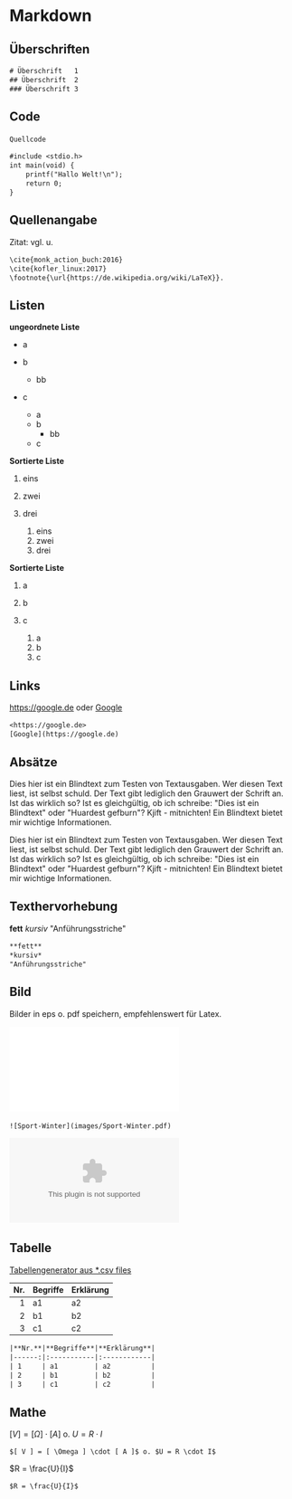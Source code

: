 Markdown
========

<!--update: 1-Apr-20-->
Überschriften
-------------

    # Überschrift   1
    ## Überschrift  2
    ### Überschrift 3

Code
----

`Quellcode`

    #include <stdio.h>
    int main(void) {
        printf("Hallo Welt!\n");
        return 0;
    }

Quellenangabe
-------------

Zitat: vgl. u.

    \cite{monk_action_buch:2016}  
    \cite{kofler_linux:2017} 
    \footnote{\url{https://de.wikipedia.org/wiki/LaTeX}}.  

Listen
------

**ungeordnete Liste**

-   a
-   b
    -   bb
-   c

    -   a
    -   b
        -   bb
    -   c

**Sortierte Liste**

1.  eins
2.  zwei
3.  drei

    1.  eins
    2.  zwei
    3.  drei

**Sortierte Liste**

1.  a
2.  b
3.  c

    1.  a
    2.  b
    3.  c

Links
-----

<https://google.de> oder [Google](https://google.de)

    <https://google.de> 
    [Google](https://google.de)

Absätze
-------

Dies hier ist ein Blindtext zum Testen von Textausgaben. Wer diesen Text
liest, ist selbst schuld. Der Text gibt lediglich den Grauwert der
Schrift an. Ist das wirklich so? Ist es gleichgültig, ob ich schreibe:
"Dies ist ein Blindtext" oder "Huardest gefburn"? Kjift - mitnichten!
Ein Blindtext bietet mir wichtige Informationen.

Dies hier ist ein Blindtext zum Testen von Textausgaben. Wer diesen Text
liest, ist selbst schuld. Der Text gibt lediglich den Grauwert der
Schrift an. Ist das wirklich so? Ist es gleichgültig, ob ich schreibe:
"Dies ist ein Blindtext" oder "Huardest gefburn"? Kjift - mitnichten!
Ein Blindtext bietet mir wichtige Informationen.

Texthervorhebung
----------------

**fett** *kursiv* "Anführungsstriche"

    **fett** 
    *kursiv* 
    "Anführungsstriche" 

Bild
----

Bilder in eps o. pdf speichern, empfehlenswert für Latex.

![Sport-Winter: pdf -> svg sonst webp](images/Sport-Winter.pdf)

    ![Sport-Winter](images/Sport-Winter.pdf)

![Logo: eps -> svg sonst webp](images/logo.eps)


Tabelle
-------

[Tabellengenerator aus *.csv files](https://www.tablesgenerator.com/markdown_tables)

|  **Nr.**| **Begriffe** | **Erklärung** |
|--------:|:-------------|:--------------|
|        1| a1           | a2            |
|        2| b1           | b2            |
|        3| c1           | c2            |

    |**Nr.**|**Begriffe**|**Erklärung**|
    |------:|:-----------|:------------|
    | 1     | a1         | a2          |
    | 2     | b1         | b2          |
    | 3     | c1         | c2          |

Mathe
-----

$[ V ] = [ \Omega ] \cdot [ A ]$ o. $U = R \cdot I$ 

    $[ V ] = [ \Omega ] \cdot [ A ]$ o. $U = R \cdot I$ 


$R = \frac{U}{I}$

    $R = \frac{U}{I}$
